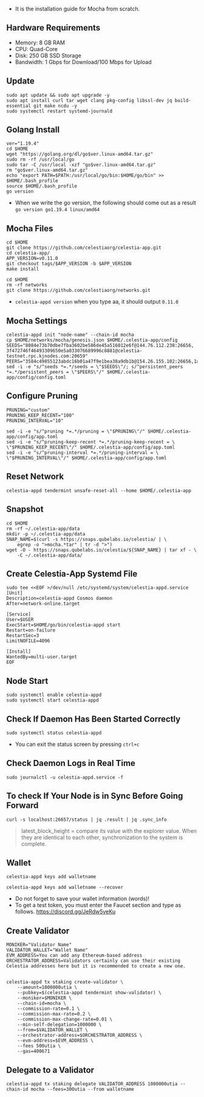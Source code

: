 - It is the installation guide for Mocha from scratch.

## Hardware Requirements

 - Memory: 8 GB RAM
 - CPU: Quad-Core
 - Disk: 250 GB SSD Storage
 - Bandwidth: 1 Gbps for Download/100 Mbps for Upload

## Update
```
sudo apt update && sudo apt upgrade -y
sudo apt install curl tar wget clang pkg-config libssl-dev jq build-essential git make ncdu -y
sudo systemctl restart systemd-journald
```

## Golang Install
```
ver="1.19.4"
cd $HOME
wget "https://golang.org/dl/go$ver.linux-amd64.tar.gz"
sudo rm -rf /usr/local/go
sudo tar -C /usr/local -xzf "go$ver.linux-amd64.tar.gz"
rm "go$ver.linux-amd64.tar.gz"
echo "export PATH=$PATH:/usr/local/go/bin:$HOME/go/bin" >> $HOME/.bash_profile
source $HOME/.bash_profile
go version
```
- When we write the go version, the following should come out as a result `go version go1.19.4 linux/amd64`

## Mocha Files
```
cd $HOME
git clone https://github.com/celestiaorg/celestia-app.git
cd celestia-app/
APP_VERSION=v0.11.0
git checkout tags/$APP_VERSION -b $APP_VERSION
make install
```
```
cd $HOME
rm -rf networks
git clone https://github.com/celestiaorg/networks.git
```
- ``celestia-appd version`` when you type aa, it should output ``0.11.0``

## Mocha Settings
```
celestia-appd init "node-name" --chain-id mocha
cp $HOME/networks/mocha/genesis.json $HOME/.celestia-app/config
SEEDS="8084e73b70dbe7fba3602be586de45a516012e6f@144.76.112.238:26656, 3f472746f46493309650e5a033076689996c8881@celestia-testnet.rpc.kjnodes.com:20659"
PEERS="3584c49855123abdc16b01a47f9e1bea38a9db1b@154.26.155.102:26656,1afcd97b0bf289700378e18b45dc1f927917bba0@65.109.92.79:11656,3247475e99137ea3a9158a07d3d898281f8c70e5@135.181.136.124:26656,dc9e20553d0ac00d0bbd373caeb91256d9e99236@80.240.31.236:26656,a4a4e43dd641f1b921f76a02154846968024f744@95.111.235.247:26656,1d667e973e0dfcf0f92f7a202c241f5cfa6039cb@188.34.154.35:26656,5f7eeebf3d90344a6efeea95f8f260fe455b8096@46.4.23.42:36656,1afcd97b0bf289700378e18b45dc1f927917bba0@65.109.92.79:11656,1166d64ee61acbaa34cf6d4be99af60725549bb4@35.198.125.182:26656,77fe717fc70370c5b1782c136a5bf7ef1e1e7b5d@167.235.233.34:26656"
sed -i -e "s/^seeds *=.*/seeds = \"$SEEDS\"/; s/^persistent_peers *=.*/persistent_peers = \"$PEERS\"/" $HOME/.celestia-app/config/config.toml
```

## Configure Pruning
```
PRUNING="custom"
PRUNING_KEEP_RECENT="100"
PRUNING_INTERVAL="10"

sed -i -e "s/^pruning *=.*/pruning = \"$PRUNING\"/" $HOME/.celestia-app/config/app.toml
sed -i -e "s/^pruning-keep-recent *=.*/pruning-keep-recent = \
\"$PRUNING_KEEP_RECENT\"/" $HOME/.celestia-app/config/app.toml
sed -i -e "s/^pruning-interval *=.*/pruning-interval = \
\"$PRUNING_INTERVAL\"/" $HOME/.celestia-app/config/app.toml
```

## Reset Network
```
celestia-appd tendermint unsafe-reset-all --home $HOME/.celestia-app
```

## Snapshot
```
cd $HOME
rm -rf ~/.celestia-app/data
mkdir -p ~/.celestia-app/data
SNAP_NAME=$(curl -s https://snaps.qubelabs.io/celestia/ | \
    egrep -o ">mocha.*tar" | tr -d ">")
wget -O - https://snaps.qubelabs.io/celestia/${SNAP_NAME} | tar xf - \
    -C ~/.celestia-app/data/
```

## Create Celestia-App Systemd File
```
sudo tee <<EOF >/dev/null /etc/systemd/system/celestia-appd.service
[Unit]
Description=celestia-appd Cosmos daemon
After=network-online.target

[Service]
User=$USER
ExecStart=$HOME/go/bin/celestia-appd start
Restart=on-failure
RestartSec=3
LimitNOFILE=4096

[Install]
WantedBy=multi-user.target
EOF
```

## Node Start
```
sudo systemctl enable celestia-appd
sudo systemctl start celestia-appd
```

## Check If Daemon Has Been Started Correctly
```
sudo systemctl status celestia-appd
```
- You can exit the status screen by pressing `ctrl+c` 

## Check Daemon Logs in Real Time

```
sudo journalctl -u celestia-appd.service -f
```

## To check If Your Node is in Sync Before Going Forward
```
curl -s localhost:26657/status | jq .result | jq .sync_info
```
> latest_block_height =  compare its value with the explorer value. When they are identical to each other, synchronization to the system is complete.

## Wallet
```
celestia-appd keys add walletname
```
```
celestia-appd keys add walletname --recover
```
- Do not forget to save your wallet information (words)!
- To get a test token, you must enter the Faucet section and type as follows. https://discord.gg/JeRdw5veKu

## Create Validator
```
MONIKER="Validator Name"
VALIDATOR_WALLET="Wallet Name"
EVM_ADDRESS=You can add any Ethereum-based address
ORCHESTRATOR_ADDRESS=Validators certainly can use their existing Celestia addresses here but it is recommended to create a new one.


celestia-appd tx staking create-validator \
    --amount=1000000utia \
    --pubkey=$(celestia-appd tendermint show-validator) \
    --moniker=$MONIKER \
    --chain-id=mocha \
    --commission-rate=0.1 \
    --commission-max-rate=0.2 \
    --commission-max-change-rate=0.01 \
    --min-self-delegation=1000000 \
    --from=$VALIDATOR_WALLET \
    --orchestrator-address=$ORCHESTRATOR_ADDRESS \
    --evm-address=$EVM_ADDRESS \
    --fees 500utia \
    --gas=400671
```

## Delegate to a Validator
```
celestia-appd tx staking delegate VALIDATOR_ADDRESS 1000000utia --chain-id mocha --fees=300utia --from walletname
```

